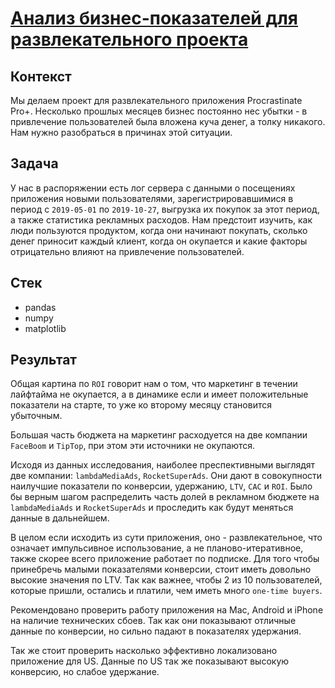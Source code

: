 # <a href=https://nbviewer.org/github/IvanMirosh/Portfolio/blob/main/%D0%90%D0%BD%D0%B0%D0%BB%D0%B8%D0%B7%20%D0%B1%D0%B8%D0%B7%D0%BD%D0%B5%D1%81-%D0%BF%D0%BE%D0%BA%D0%B0%D0%B7%D0%B0%D1%82%D0%B5%D0%BB%D0%B5%D0%B9%20%D0%B4%D0%BB%D1%8F%20%D1%80%D0%B0%D0%B7%D0%B2%D0%BB%D0%B5%D0%BA%D0%B0%D1%82%D0%B5%D0%BB%D1%8C%D0%BD%D0%BE%D0%B3%D0%BE%20%D0%BF%D1%80%D0%BE%D0%B5%D0%BA%D1%82%D0%B0/%D0%90%D0%BD%D0%B0%D0%BB%D0%B8%D0%B7%20%D0%B1%D0%B8%D0%B7%D0%BD%D0%B5%D1%81-%D0%BF%D0%BE%D0%BA%D0%B0%D0%B7%D0%B0%D1%82%D0%B5%D0%BB%D0%B5%D0%B9%20%D0%B4%D0%BB%D1%8F%20%D1%80%D0%B0%D0%B7%D0%B2%D0%BB%D0%B5%D0%BA%D0%B0%D1%82%D0%B5%D0%BB%D1%8C%D0%BD%D0%BE%D0%B3%D0%BE%20%D0%BF%D1%80%D0%BE%D0%B5%D0%BA%D1%82%D0%B0.ipynb target="_blank"><b>Анализ бизнес-показателей для развлекательного проекта
</b></a>

## Контекст
Мы делаем проект для развлекательного приложения Procrastinate Pro+. Несколько прошлых месяцев бизнес постоянно нес убытки - в привлечение пользователей была вложена куча денег, а толку никакого. Нам нужно разобраться в причинах этой ситуации.

## Задача
У нас в распоряжении есть лог сервера с данными о посещениях приложения новыми пользователями, зарегистрировавшимися в период с `2019-05-01` по `2019-10-27`, выгрузка их покупок за этот период, а также статистика рекламных расходов. Нам предстоит изучить, как люди пользуются продуктом, когда они начинают покупать, сколько денег приносит каждый клиент, когда он окупается и какие факторы отрицательно влияют на привлечение пользователей.

## Стек

* pandas
* numpy
* matplotlib

## Результат
Общая картина по `ROI` говорит нам о том, что маркетинг в течении лайфтайма не окупается, а в динамике если и имеет положительные показатели на старте, то уже ко второму месяцу становится убыточным.

Большая часть бюджета на маркетинг расходуется на две компании `FaceBoom` и `TipTop`, при этом эти источники не окупаются.

Исходя из данных исследования, наиболее преспективными выглядят две компании: `lambdaMediaAds`, `RocketSuperAds`. Они дают в совокупности наилучшие показатели по конверсии, удержанию, `LTV`, `CAC` и `ROI`. Было бы верным шагом распределить часть долей в рекламном бюджете на `lambdaMediaAds` и `RocketSuperAds` и проследить как будут меняться данные в дальнейшем.

В целом если исходить из сути приложения, оно - развлекательное, что означает импульсивное использование, а не планово-итеративное, также скорее всего приложение работает по подписке. Для того чтобы принебречь малыми показателями конверсии, стоит иметь довольно высокие значения по LTV. Так как важнее, чтобы 2 из 10 пользователей, которые пришли, остались и платили, чем иметь много `one-time buyers`.

Рекомендовано проверить работу приложения на Mac, Android и iPhone на наличие технических сбоев. Так как они показывают отличные данные по конверсии, но сильно падают в показателях удержания.

Так же стоит проверить насколько эффективно локализовано приложение для US. Данные по US так же показывают высокую конверсию, но слабое удержание.
